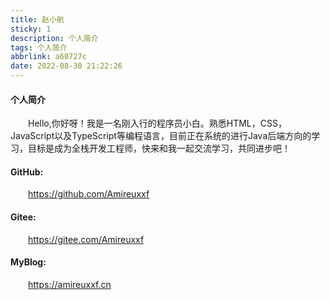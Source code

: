 ```yaml
---
title: 赵小航
sticky: 1
description: 个人简介
tags: 个人简介
abbrlink: a60727c
date: 2022-08-30 21:22:26
---
```

#### 个人简介
&emsp;&emsp;Hello,你好呀！我是一名刚入行的程序员小白。熟悉HTML，CSS，JavaScript以及TypeScript等编程语言，目前正在系统的进行Java后端方向的学习，目标是成为全栈开发工程师，快来和我一起交流学习，共同进步吧！
#### GitHub:
&emsp;&emsp;https://github.com/Amireuxxf
#### Gitee:
&emsp;&emsp;https://gitee.com/Amireuxxf
#### MyBlog:
&emsp;&emsp;https://amireuxxf.cn